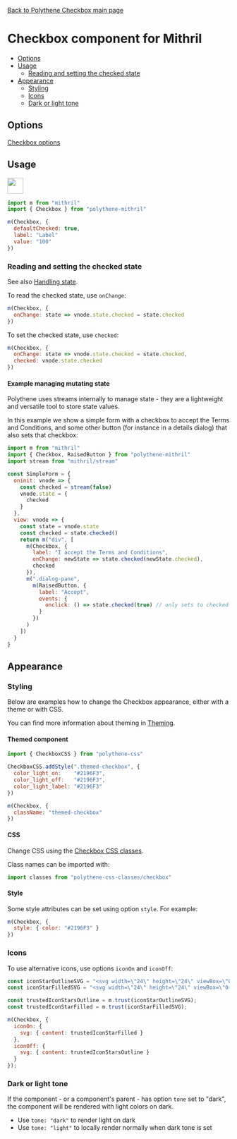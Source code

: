 [Back to Polythene Checkbox main page](../checkbox.md)

# Checkbox component for Mithril

<!-- MarkdownTOC autolink="true" autoanchor="true" bracket="round" -->

- [Options](#options)
- [Usage](#usage)
  - [Reading and setting the checked state](#reading-and-setting-the-checked-state)
- [Appearance](#appearance)
  - [Styling](#styling)
  - [Icons](#icons)
  - [Dark or light tone](#dark-or-light-tone)

<!-- /MarkdownTOC -->

<a name="options"></a>
## Options

[Checkbox options](../checkbox.md)


<a name="usage"></a>
## Usage

<a href="https://jsfiddle.net/ArthurClemens/gcuc9mch/" target="_blank"><img src="https://arthurclemens.github.io/assets/polythene/docs/try-out-green.gif" height="36" /></a>

~~~javascript
import m from "mithril"
import { Checkbox } from "polythene-mithril"

m(Checkbox, {
  defaultChecked: true,
  label: "Label"
  value: "100"
})
~~~


<a name="reading-and-setting-the-checked-state"></a>
### Reading and setting the checked state

See also [Handling state](../../handling-state.md).

To read the checked state, use `onChange`: 

~~~javascript
m(Checkbox, {
  onChange: state => vnode.state.checked = state.checked
})
~~~

To set the checked state, use `checked`: 

~~~javascript
m(Checkbox, {
  onChange: state => vnode.state.checked = state.checked,
  checked: vnode.state.checked
})
~~~



#### Example managing mutating state

Polythene uses streams internally to manage state - they are a lightweight and versatile tool to store state values.

In this example we show a simple form with a checkbox to accept the Terms and Conditions, and some other button (for instance in a details dialog) that also sets that checkbox:

~~~javascript
import m from "mithril"
import { Checkbox, RaisedButton } from "polythene-mithril"
import stream from "mithril/stream"

const SimpleForm = {
  oninit: vnode => {
    const checked = stream(false)
    vnode.state = {
      checked
    }
  },
  view: vnode => {
    const state = vnode.state
    const checked = state.checked()
    return m("div", [
      m(Checkbox, {
        label: "I accept the Terms and Conditions",
        onChange: newState => state.checked(newState.checked),
        checked
      }),
      m(".dialog-pane",
        m(RaisedButton, {
          label: "Accept",
          events: {
            onclick: () => state.checked(true) // only sets to checked
          }
        })
      )
    ])
  }
}
~~~


<a name="appearance"></a>
## Appearance

<a name="styling"></a>
### Styling

Below are examples how to change the Checkbox appearance, either with a theme or with CSS.

You can find more information about theming in [Theming](../../theming.md).

#### Themed component

~~~javascript
import { CheckboxCSS } from "polythene-css"

CheckboxCSS.addStyle(".themed-checkbox", {
  color_light_on:    "#2196F3",
  color_light_off:   "#2196F3",
  color_light_label: "#2196F3"
})

m(Checkbox, {
  className: "themed-checkbox"
})
~~~

#### CSS

Change CSS using the [Checkbox CSS classes](../../../packages/polythene-css-classes/checkbox.js).

Class names can be imported with:

~~~javascript
import classes from "polythene-css-classes/checkbox"
~~~

#### Style

Some style attributes can be set using option `style`. For example:

~~~javascript
m(Checkbox, {
  style: { color: "#2196F3" }
})
~~~

<a name="icons"></a>
### Icons

To use alternative icons, use options `iconOn` and `iconOff`:

~~~javascript
const iconStarOutlineSVG = "<svg width=\"24\" height=\"24\" viewBox=\"0 0 24.00 24.00\" enable-background=\"new 0 0 24.00 24.00\"><path fill=\"#000000\" fill-opacity=\"1\" stroke-width=\"0.2\" stroke-linejoin=\"round\" d=\"M 11.9994,15.3943L 8.2364,17.6643L 9.2314,13.3833L 5.9094,10.5053L 10.2894,10.1293L 11.9994,6.09327L 13.7094,10.1293L 18.0894,10.5053L 14.7674,13.3833L 15.7624,17.6643M 21.9994,9.24227L 14.8084,8.62526L 11.9994,1.99827L 9.1904,8.62526L 1.9994,9.24227L 7.4544,13.9693L 5.8194,20.9983L 11.9994,17.2703L 18.1794,20.9983L 16.5444,13.9693L 21.9994,9.24227 Z \"/></svg>";
const iconStarFilledSVG = "<svg width=\"24\" height=\"24\" viewBox=\"0 0 24 24\"><path d=\"M12 17.27L18.18 21l-1.64-7.03L22 9.24l-7.19-.61L12 2 9.19 8.63 2 9.24l5.46 4.73L5.82 21z\"/></svg>";

const trustedIconStarsOutline = m.trust(iconStarOutlineSVG);
const trustedIconStarFilled = m.trust(iconStarFilledSVG);

m(Checkbox, {
  iconOn: {
    svg: { content: trustedIconStarFilled }
  },
  iconOff: {
    svg: { content: trustedIconStarsOutline }
  }
});
~~~

<a name="dark-or-light-tone"></a>
### Dark or light tone

If the component - or a component's parent - has option `tone` set to "dark", the component will be rendered with light colors on dark. 

* Use `tone: "dark"` to render light on dark
* Use `tone: "light"` to locally render normally when dark tone is set



